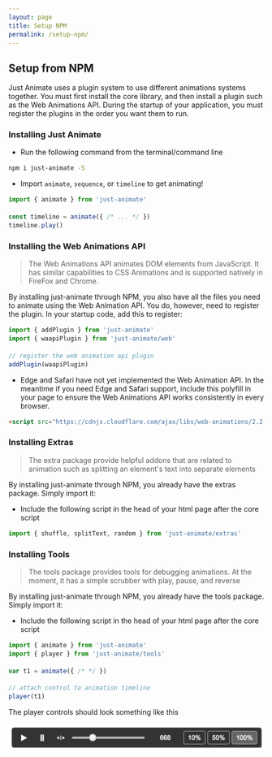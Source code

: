 ```yaml
---
layout: page
title: Setup NPM
permalink: /setup-npm/
---
```


## Setup from NPM

Just Animate uses a plugin system to use different animations systems together.  You must first install the core library, and then install a plugin such as the Web Animations API. During the startup of your application, you must register the plugins in the order you want them to run.


### Installing Just Animate
- Run the following command from the terminal/command line

```bash
npm i just-animate -S
```
- Import ```animate```, ```sequence```, or ```timeline``` to get animating!

```js
import { animate } from 'just-animate'

const timeline = animate({ /* ... */ })
timeline.play()

```

### Installing the Web Animations API

> The Web Animations API animates DOM elements from JavaScript.  It has similar capabilities to CSS Animations and is supported natively in FireFox and Chrome.

By installing just-animate through NPM, you also have all the files you need to animate using the Web Animation API.  You do, however, need to register the plugin.  In your startup code, add this to register:

```js
import { addPlugin } from 'just-animate'
import { waapiPlugin } from 'just-animate/web'

// register the web animation api plugin
addPlugin(waapiPlugin)
```

- Edge and Safari have not yet implemented the Web Animation API.  In the meantime if you need Edge and Safari support, include this polyfill in your page to ensure the Web Animations API works consistently in every browser.

```html
<script src="https://cdnjs.cloudflare.com/ajax/libs/web-animations/2.2.5/web-animations.min.js"></script>
```

### Installing Extras
> The extra package provide helpful addons that are related to animation such as splitting an element's text into separate elements

By installing just-animate through NPM, you already have the extras package.  Simply import it:

- Include the following script in the head of your html page after the core script

```js
import { shuffle, splitText, random } from 'just-animate/extras'
```


### Installing Tools
> The tools package provides tools for debugging animations.  At the moment, it has a simple scrubber with play, pause, and reverse

By installing just-animate through NPM, you already have the tools package.  Simply import it:

- Include the following script in the head of your html page after the core script

```js
import { animate } from 'just-animate'
import { player } from 'just-animate/tools'

var t1 = animate({ /* */ })

// attach control to animation timeline
player(t1)
```

The player controls should look something like this

![](/player-controls.png)

